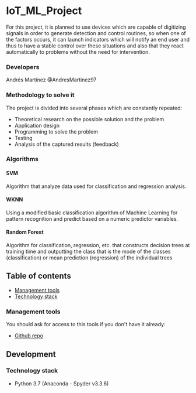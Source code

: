 # IoT_ML_Project

For this project, it is planned to use devices which are capable of digitizing signals in order to generate detection and control routines, so when one of the factors occurs, it can launch indicators which will notify an end user and thus to have a stable control over these situations and also that they react automatically to problems without the need for intervention.

### Developers

Andrés Martínez @AndresMartinez97

### Methodology to solve it

The project is divided into several phases which are constantly repeated:

* Theoretical research on the possible solution and the problem
* Application design
* Programming to solve the problem
* Testing
* Analysis of the captured results (feedback)

### Algorithms 

#### SVM
Algorithm that analyze data used for classification and regression analysis.

#### WKNN
Using a modified basic classification algorithm of Machine Learning for pattern recognition and predict based on a numeric predictor variables.

#### Random Forest
Algorithm for classification, regression, etc. that constructs decision trees at training time and outputting the class that is the mode of the classes (classification) or mean prediction (regression) of the individual trees

## Table of contents

* [Management tools](#management-tools)
* [Technology stack](#technology-stack)

### Management tools

You should ask for access to this tools if you don't have it already:

* [Github repo](https://github.com/Mickey1412/IoT_ML_Project)

## Development
### Technology stack
* Python 3.7 (Anaconda - Spyder v3.3.6)

